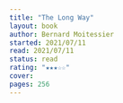 ```yaml
---
title: "The Long Way"
layout: book
author: Bernard Moitessier
started: 2021/07/11
read: 2021/07/11
status: read
rating: "★★★☆☆"
cover:
pages: 256
---
```

